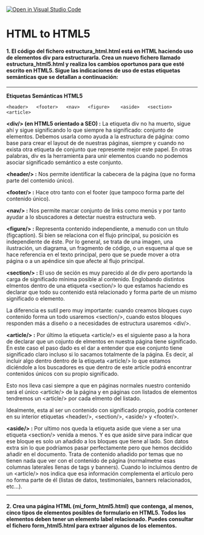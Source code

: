 [![Open in Visual Studio Code](https://classroom.github.com/assets/open-in-vscode-c66648af7eb3fe8bc4f294546bfd86ef473780cde1dea487d3c4ff354943c9ae.svg)](https://classroom.github.com/online_ide?assignment_repo_id=9591841&assignment_repo_type=AssignmentRepo)
# HTML to HTML5

 #### **1. El código del fichero estructura_html.html está en HTML haciendo uso de elementos div para estructurarla. Crea un nuevo fichero llamado estructura_html5.html y realiza los cambios oportunos para que esté escrito en HTML5. Sigue las indicaciones de uso de estas etiquetas semánticas que se detallan a continuación:**

 ---
 **Etiquetas Semánticas HTML5**
 ```
 <header>   <footer>   <nav>   <figure>    <aside>   <section>   <article>
 ```

 **<div\/\> (en HTML5 orientado a SEO) :**
 La etiqueta div no ha muerto, sigue ahí y sigue significando lo que siempre ha significado: conjunto de elementos. Debemos usarla como ayuda a la estructura de página: como base para crear el layout de de nuestras páginas, siempre y cuando no exista otra etiqueta de conjunto que represente mejor este papel. En otras palabras, div es la herramienta para unir elementos cuando no podemos asociar significado semántico a este conjunto.

 **<header\/\> :** Nos permite identificar la cabecera de la página (que no forma parte del contenido único).

 **<footer\/\> :** Hace otro tanto con el footer (que tampoco forma parte del contenido único).

 **<nav\/\> :** Nos permite marcar conjunto de links como menús y por tanto ayudar a lo sbuscadores a detectar nuestra estructura web.

 **<figure\/\> :** Representa contenido independiente, a menudo con un título (figcaption). Si bien se relaciona con el flujo principal, su posición es independiente de éste. Por lo general, se trata de una imagen, una ilustración, un diagrama, un fragmento de código, o un esquema al que se hace referencia en el texto principal, pero que se puede mover a otra página o a un apéndice sin que afecte al flujo principal.

 **<section\/\> :** 
 El uso de seción es muy parecido al de div pero aportando la carga de significado mínima posible al contenido. Englobando distintos elmentos dentro de una etiqueta <section\/\> lo que estamos haciendo es declarar que todo su contenido está relacionado y forma parte de un mismo significado o elemento.

 La diferencia es sutil pero muy importante: cuando creamos bloques cuyo contenido forma un todo usaremos <section\/\>, cuando estos bloques responden más a diseño o a necesidades de estructura usaremos <div\/\>.

 **<article\/\> :** 
 Por último la etiqueta <article\/\> es el siguiente paso a la hora de declarar que un cojunto de elmentos en nuestra página tiene significado. En este caso el paso dado es el dar a entender que ese conjunto tiene significado claro incluso si lo sacamos totalmente de la página. Es decir, al incluir algo dentro dentro de la etiqueta <article\/\> lo que estamos diciéndole a los buscadores es que dentro de este article podrá encontrar contenidos únicos con su propio significado.

 Esto nos lleva casi siempre a que en páginas normales nuestro contenido será el único <article\/\> de la página y en páginas con listados de elementos tendremos un <article\/\> por cada elmento del listado.

 Idealmente, esta al ser un contenido con significado propio, podría contener en su interior etiquetas <header\/\>, <section\/\>, <aside\/\> y <footer\/\>.

 **<aside\/\> :**
 Por ultimo nos queda la etiqueta aside que viene a ser una etiqueta <section\/\> venida a menos. Y es que aside sirve para indicar que ese bloque es solo un añadido a los bloques que tiene al lado. Son datos extra sin lo que podríamos pasar perfectamente pero que hemos decidido añadir en el documento. Trata de contenido añadido por temas que no tienen nada que ver con el contenido de página (normalmetne esas columnas laterales llenas de tags y banners). Cuando lo incluimos dentro de un <article\/\> nos indica que esa información complementa el artículo pero no forma parte de él (listas de datos, testimoniales, banners relacionados, etc...).

 ---

 #### **2. Crea una página HTML (mi_form_html5.html) que contenga, al menos, cinco tipos de elementos posibles de formulario en HTML5. Todos los elementos deben tener un elemento label relacionado. Puedes consultar el fichero form_html5.html para extraer algunos de los elementos.**
